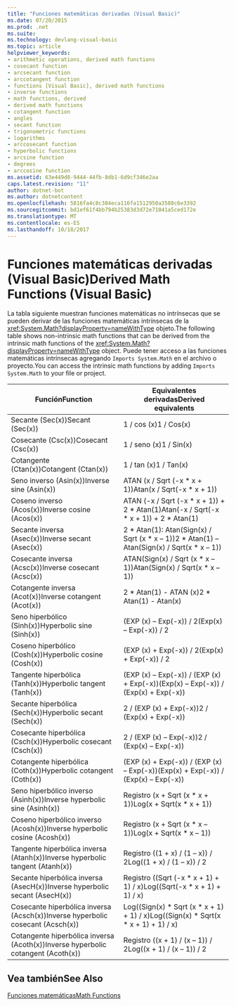 ```yaml
---
title: "Funciones matemáticas derivadas (Visual Basic)"
ms.date: 07/20/2015
ms.prod: .net
ms.suite: 
ms.technology: devlang-visual-basic
ms.topic: article
helpviewer_keywords:
- arithmetic operations, derived math functions
- cosecant function
- arcsecant function
- arccotangent function
- functions [Visual Basic], derived math functions
- inverse functions
- math functions, derived
- derived math functions
- cotangent function
- angles
- secant function
- trigonometric functions
- logarithms
- arccosecant function
- hyperbolic functions
- arcsine function
- degrees
- arccosine function
ms.assetid: 63e449d8-9444-44fb-8db1-6d9cf346e2aa
caps.latest.revision: "11"
author: dotnet-bot
ms.author: dotnetcontent
ms.openlocfilehash: 5816fa4c8c384eca116fa1512950a3588c6e3392
ms.sourcegitcommit: bd1ef61f4bb794b25383d3d72e71041a5ced172e
ms.translationtype: MT
ms.contentlocale: es-ES
ms.lasthandoff: 10/18/2017
---
```

# <a name="derived-math-functions-visual-basic"></a><span data-ttu-id="3fc31-102">Funciones matemáticas derivadas (Visual Basic)</span><span class="sxs-lookup"><span data-stu-id="3fc31-102">Derived Math Functions (Visual Basic)</span></span>
<span data-ttu-id="3fc31-103">La tabla siguiente muestran funciones matemáticas no intrínsecas que se pueden derivar de las funciones matemáticas intrínsecas de la <xref:System.Math?displayProperty=nameWithType> objeto.</span><span class="sxs-lookup"><span data-stu-id="3fc31-103">The following table shows non-intrinsic math functions that can be derived from the intrinsic math functions of the <xref:System.Math?displayProperty=nameWithType> object.</span></span> <span data-ttu-id="3fc31-104">Puede tener acceso a las funciones matemáticas intrínsecas agregando `Imports System.Math` en el archivo o proyecto.</span><span class="sxs-lookup"><span data-stu-id="3fc31-104">You can access the intrinsic math functions by adding `Imports System.Math` to your file or project.</span></span>  
  
|<span data-ttu-id="3fc31-105">Función</span><span class="sxs-lookup"><span data-stu-id="3fc31-105">Function</span></span>|<span data-ttu-id="3fc31-106">Equivalentes derivadas</span><span class="sxs-lookup"><span data-stu-id="3fc31-106">Derived equivalents</span></span>|  
|--------------|-------------------------|  
|<span data-ttu-id="3fc31-107">Secante (Sec(x))</span><span class="sxs-lookup"><span data-stu-id="3fc31-107">Secant (Sec(x))</span></span>|<span data-ttu-id="3fc31-108">1 / cos (x)</span><span class="sxs-lookup"><span data-stu-id="3fc31-108">1 / Cos(x)</span></span>|  
|<span data-ttu-id="3fc31-109">Cosecante (Csc(x))</span><span class="sxs-lookup"><span data-stu-id="3fc31-109">Cosecant (Csc(x))</span></span>|<span data-ttu-id="3fc31-110">1 / seno (x)</span><span class="sxs-lookup"><span data-stu-id="3fc31-110">1 / Sin(x)</span></span>|  
|<span data-ttu-id="3fc31-111">Cotangente (Ctan(x))</span><span class="sxs-lookup"><span data-stu-id="3fc31-111">Cotangent (Ctan(x))</span></span>|<span data-ttu-id="3fc31-112">1 / tan (x)</span><span class="sxs-lookup"><span data-stu-id="3fc31-112">1 / Tan(x)</span></span>|  
|<span data-ttu-id="3fc31-113">Seno inverso (Asin(x))</span><span class="sxs-lookup"><span data-stu-id="3fc31-113">Inverse sine (Asin(x))</span></span>|<span data-ttu-id="3fc31-114">ATAN (x / Sqrt (-x * x + 1))</span><span class="sxs-lookup"><span data-stu-id="3fc31-114">Atan(x / Sqrt(-x * x + 1))</span></span>|  
|<span data-ttu-id="3fc31-115">Coseno inverso (Acos(x))</span><span class="sxs-lookup"><span data-stu-id="3fc31-115">Inverse cosine (Acos(x))</span></span>|<span data-ttu-id="3fc31-116">ATAN (-x / Sqrt (-x * x + 1)) + 2 \* Atan(1)</span><span class="sxs-lookup"><span data-stu-id="3fc31-116">Atan(-x / Sqrt(-x * x + 1)) + 2 \* Atan(1)</span></span>|  
|<span data-ttu-id="3fc31-117">Secante inversa (Asec(x))</span><span class="sxs-lookup"><span data-stu-id="3fc31-117">Inverse secant (Asec(x))</span></span>|<span data-ttu-id="3fc31-118">2 * Atan(1): Atan(Sign(x) / Sqrt (x \* x – 1))</span><span class="sxs-lookup"><span data-stu-id="3fc31-118">2 * Atan(1) – Atan(Sign(x) / Sqrt(x \* x – 1))</span></span>|  
|<span data-ttu-id="3fc31-119">Cosecante inversa (Acsc(x))</span><span class="sxs-lookup"><span data-stu-id="3fc31-119">Inverse cosecant (Acsc(x))</span></span>|<span data-ttu-id="3fc31-120">ATAN(Sign(x) / Sqrt (x * x – 1))</span><span class="sxs-lookup"><span data-stu-id="3fc31-120">Atan(Sign(x) / Sqrt(x * x – 1))</span></span>|  
|<span data-ttu-id="3fc31-121">Cotangente inversa (Acot(x))</span><span class="sxs-lookup"><span data-stu-id="3fc31-121">Inverse cotangent (Acot(x))</span></span>|<span data-ttu-id="3fc31-122">2 * Atan(1) - ATAN (x)</span><span class="sxs-lookup"><span data-stu-id="3fc31-122">2 * Atan(1) - Atan(x)</span></span>|  
|<span data-ttu-id="3fc31-123">Seno hiperbólico (Sinh(x))</span><span class="sxs-lookup"><span data-stu-id="3fc31-123">Hyperbolic sine (Sinh(x))</span></span>|<span data-ttu-id="3fc31-124">(EXP (x) – Exp(-x)) / 2</span><span class="sxs-lookup"><span data-stu-id="3fc31-124">(Exp(x) – Exp(-x)) / 2</span></span>|  
|<span data-ttu-id="3fc31-125">Coseno hiperbólico (Cosh(x))</span><span class="sxs-lookup"><span data-stu-id="3fc31-125">Hyperbolic cosine (Cosh(x))</span></span>|<span data-ttu-id="3fc31-126">(EXP (x) + Exp(-x)) / 2</span><span class="sxs-lookup"><span data-stu-id="3fc31-126">(Exp(x) + Exp(-x)) / 2</span></span>|  
|<span data-ttu-id="3fc31-127">Tangente hiperbólica (Tanh(x))</span><span class="sxs-lookup"><span data-stu-id="3fc31-127">Hyperbolic tangent (Tanh(x))</span></span>|<span data-ttu-id="3fc31-128">(EXP (x) – Exp(-x)) / (EXP (x) + Exp(-x))</span><span class="sxs-lookup"><span data-stu-id="3fc31-128">(Exp(x) – Exp(-x)) / (Exp(x) + Exp(-x))</span></span>|  
|<span data-ttu-id="3fc31-129">Secante hiperbólica (Sech(x))</span><span class="sxs-lookup"><span data-stu-id="3fc31-129">Hyperbolic secant (Sech(x))</span></span>|<span data-ttu-id="3fc31-130">2 / (EXP (x) + Exp(-x))</span><span class="sxs-lookup"><span data-stu-id="3fc31-130">2 / (Exp(x) + Exp(-x))</span></span>|  
|<span data-ttu-id="3fc31-131">Cosecante hiperbólica (Csch(x))</span><span class="sxs-lookup"><span data-stu-id="3fc31-131">Hyperbolic cosecant (Csch(x))</span></span>|<span data-ttu-id="3fc31-132">2 / (EXP (x) – Exp(-x))</span><span class="sxs-lookup"><span data-stu-id="3fc31-132">2 / (Exp(x) – Exp(-x))</span></span>|  
|<span data-ttu-id="3fc31-133">Cotangente hiperbólica (Coth(x))</span><span class="sxs-lookup"><span data-stu-id="3fc31-133">Hyperbolic cotangent (Coth(x))</span></span>|<span data-ttu-id="3fc31-134">(EXP (x) + Exp(-x)) / (EXP (x) – Exp(-x))</span><span class="sxs-lookup"><span data-stu-id="3fc31-134">(Exp(x) + Exp(-x)) / (Exp(x) – Exp(-x))</span></span>|  
|<span data-ttu-id="3fc31-135">Seno hiperbólico inverso (Asinh(x))</span><span class="sxs-lookup"><span data-stu-id="3fc31-135">Inverse hyperbolic sine (Asinh(x))</span></span>|<span data-ttu-id="3fc31-136">Registro (x + Sqrt (x * x + 1))</span><span class="sxs-lookup"><span data-stu-id="3fc31-136">Log(x + Sqrt(x * x + 1))</span></span>|  
|<span data-ttu-id="3fc31-137">Coseno hiperbólico inverso (Acosh(x))</span><span class="sxs-lookup"><span data-stu-id="3fc31-137">Inverse hyperbolic cosine (Acosh(x))</span></span>|<span data-ttu-id="3fc31-138">Registro (x + Sqrt (x * x – 1))</span><span class="sxs-lookup"><span data-stu-id="3fc31-138">Log(x + Sqrt(x * x – 1))</span></span>|  
|<span data-ttu-id="3fc31-139">Tangente hiperbólica inversa (Atanh(x))</span><span class="sxs-lookup"><span data-stu-id="3fc31-139">Inverse hyperbolic tangent (Atanh(x))</span></span>|<span data-ttu-id="3fc31-140">Registro ((1 + x) / (1 – x)) / 2</span><span class="sxs-lookup"><span data-stu-id="3fc31-140">Log((1 + x) / (1 – x)) / 2</span></span>|  
|<span data-ttu-id="3fc31-141">Secante hiperbólica inversa (AsecH(x))</span><span class="sxs-lookup"><span data-stu-id="3fc31-141">Inverse hyperbolic secant (AsecH(x))</span></span>|<span data-ttu-id="3fc31-142">Registro ((Sqrt (-x * x + 1) + 1) / x)</span><span class="sxs-lookup"><span data-stu-id="3fc31-142">Log((Sqrt(-x * x + 1) + 1) / x)</span></span>|  
|<span data-ttu-id="3fc31-143">Cosecante hiperbólica inversa (Acsch(x))</span><span class="sxs-lookup"><span data-stu-id="3fc31-143">Inverse hyperbolic cosecant (Acsch(x))</span></span>|<span data-ttu-id="3fc31-144">Log((Sign(x) * Sqrt (x \* x + 1) + 1) / x)</span><span class="sxs-lookup"><span data-stu-id="3fc31-144">Log((Sign(x) * Sqrt(x \* x + 1) + 1) / x)</span></span>|  
|<span data-ttu-id="3fc31-145">Cotangente hiperbólica inversa (Acoth(x))</span><span class="sxs-lookup"><span data-stu-id="3fc31-145">Inverse hyperbolic cotangent (Acoth(x))</span></span>|<span data-ttu-id="3fc31-146">Registro ((x + 1) / (x – 1)) / 2</span><span class="sxs-lookup"><span data-stu-id="3fc31-146">Log((x + 1) / (x – 1)) / 2</span></span>|  
  
## <a name="see-also"></a><span data-ttu-id="3fc31-147">Vea también</span><span class="sxs-lookup"><span data-stu-id="3fc31-147">See Also</span></span>  
 [<span data-ttu-id="3fc31-148">Funciones matemáticas</span><span class="sxs-lookup"><span data-stu-id="3fc31-148">Math Functions</span></span>](../../../visual-basic/language-reference/functions/math-functions.md)
